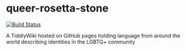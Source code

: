 # queer-rosetta-stone

[![Build Status](https://travis-ci.org/skeetcha/queer-rosetta-stone.svg?branch=master)](https://travis-ci.org/skeetcha/queer-rosetta-stone)

A TiddlyWiki hosted on GitHub pages holding language from around the world describing identities in the LGBTQ+ community
